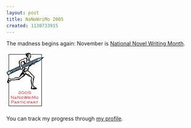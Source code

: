 ```yaml
---
layout: post
title: NaNoWriMo 2005
created: 1130733915
---
```

The madness begins again:  November is [National Novel Writing Month](http://www.nanowrimo.org/). 

![Official NaNoWriMo 2005 Participant](/files/pictures/2005_participant_trans.gif)

 You can track my progress through [my profile](http://www.nanowrimo.org/userinfo.php?uid=4573).

